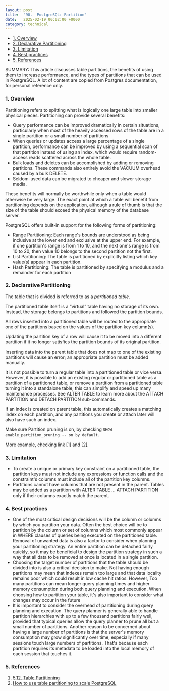 ```yaml
---
layout: post
title:  "90.  PostgreSQL: Partition"
date:   2025-02-19 00:02:00 +0000
category: technical
---
```

- [1. Overview](#1-overview)
- [2. Declarative Partitioning](#2-declarative-partitioning)
- [3. Limitation](#3-limitation)
- [4. Best practices](#4-best-practices)
- [5. References](#5-references)

SUMMARY: This article discusses table partitions, the benefits of using them to increase performance, and the types of partitions that can be used in PostgreSQL. A lot of content are copied from Postgres documentation, for personal reference only. 

### 1. Overview
Partitioning refers to splitting what is logically one large table into smaller physical pieces. Partitioning can provide several benefits:
- Query performance can be improved dramatically in certain situations, particularly when most of the heavily accessed rows of the table are in a single partition or a small number of partitions
- When queries or updates access a large percentage of a single partition, performance can be improved by using a sequential scan of that partition instead of using an index, which would require random-access reads scattered across the whole table.
- Bulk loads and deletes can be accomplished by adding or removing partitions. These commands also entirely avoid the VACUUM overhead caused by a bulk DELETE.
- Seldom-used data can be migrated to cheaper and slower storage media.

These benefits will normally be worthwhile only when a table would otherwise be very large. The exact point at which a table will benefit from partitioning depends on the application, although a rule of thumb is that the size of the table should exceed the physical memory of the database server.

PostgreSQL offers built-in support for the following forms of partitioning:
- Range Partitioning: Each range's bounds are understood as being inclusive at the lower end and exclusive at the upper end. For example, if one partition's range is from 1 to 10, and the next one's range is from 10 to 20, then value 10 belongs to the second partition not the first.
- List Partitioning: The table is partitioned by explicitly listing which key value(s) appear in each partition.
- Hash Partitioning: The table is partitioned by specifying a modulus and a remainder for each partition

### 2. Declarative Partitioning 
The table that is divided is referred to as a *partitioned table*.

The partitioned table itself is a “virtual” table having no storage of its own. Instead, the storage belongs to partitions and followed the partition bounds. 

All rows inserted into a partitioned table will be routed to the appropriate one of the partitions based on the values of the partition key column(s). 

Updating the partition key of a row will cause it to be moved into a different partition if it no longer satisfies the partition bounds of its original partition.

Inserting data into the parent table that does not map to one of the existing partitions will cause an error; an appropriate partition must be added manually.

It is not possible to turn a regular table into a partitioned table or vice versa. However, it is possible to add an existing regular or partitioned table as a partition of a partitioned table, or remove a partition from a partitioned table turning it into a standalone table; this can simplify and speed up many maintenance processes. See ALTER TABLE to learn more about the ATTACH PARTITION and DETACH PARTITION sub-commands.

If an index is created on parent table, this automatically creates a matching index on each partition, and any partitions you create or attach later will also have such an index.

Make sure Partition pruning is on, by checking `SHOW enable_partition_pruning -- on by default`.

More example, checking link [1] and [2].
### 3. Limitation
- To create a unique or primary key constraint on a partitioned table, the partition keys must not include any expressions or function calls and the constraint's columns must include all of the partition key columns.
- Partitions cannot have columns that are not present in the parent. Tables may be added as a partition with ALTER TABLE ... ATTACH PARTITION only if their columns exactly match the parent.

### 4. Best practices
- One of the most critical design decisions will be the column or columns by which you partition your data. Often the best choice will be to partition by the column or set of columns which most commonly appear in WHERE clauses of queries being executed on the partitioned table. Removal of unwanted data is also a factor to consider when planning your partitioning strategy. An entire partition can be detached fairly quickly, so it may be beneficial to design the partition strategy in such a way that all data to be removed at once is located in a single partition.
- Choosing the target number of partitions that the table should be divided into is also a critical decision to make. Not having enough partitions may mean that indexes remain too large and that data locality remains poor which could result in low cache hit ratios. However, Too many partitions can mean longer query planning times and higher memory consumption during both query planning and execution. When choosing how to partition your table, it's also important to consider what changes may occur in the future
- It is important to consider the overhead of partitioning during query planning and execution. The query planner is generally able to handle partition hierarchies with up to a few thousand partitions fairly well, provided that typical queries allow the query planner to prune all but a small number of partitions. Another reason to be concerned about having a large number of partitions is that the server's memory consumption may grow significantly over time, especially if many sessions touch large numbers of partitions. That's because each partition requires its metadata to be loaded into the local memory of each session that touches it.
  
### 5. References 
1. [5.12. Table Partitioning](https://www.postgresql.org/docs/16/ddl-partitioning.html)
2. [How to use table partitioning to scale PostgreSQL](https://www.enterprisedb.com/postgres-tutorials/how-use-table-partitioning-scale-postgresql)

